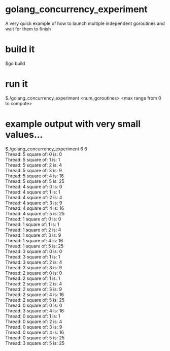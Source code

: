 # golang_concurrency_experiment
A very quick example of how to launch multiple independent goroutines and wait for them to finish

# build it
$go build

# run it
$./golang_concurrency_experiment <num_goroutines> <max range from 0 to compute>

# example output with very small values...
$./golang_concurrency_experiment 6 6\
Thread: 5  square of: 0 is: 0\
Thread: 5  square of: 1 is: 1\
Thread: 5  square of: 2 is: 4\
Thread: 5  square of: 3 is: 9\
Thread: 5  square of: 4 is: 16\
Thread: 5  square of: 5 is: 25\
Thread: 4  square of: 0 is: 0\
Thread: 4  square of: 1 is: 1\
Thread: 4  square of: 2 is: 4\
Thread: 4  square of: 3 is: 9\
Thread: 4  square of: 4 is: 16\
Thread: 4  square of: 5 is: 25\
Thread: 1  square of: 0 is: 0\
Thread: 1  square of: 1 is: 1\
Thread: 1  square of: 2 is: 4\
Thread: 1  square of: 3 is: 9\
Thread: 1  square of: 4 is: 16\
Thread: 1  square of: 5 is: 25\
Thread: 3  square of: 0 is: 0\
Thread: 3  square of: 1 is: 1\
Thread: 3  square of: 2 is: 4\
Thread: 3  square of: 3 is: 9\
Thread: 2  square of: 0 is: 0\
Thread: 2  square of: 1 is: 1\
Thread: 2  square of: 2 is: 4\
Thread: 2  square of: 3 is: 9\
Thread: 2  square of: 4 is: 16\
Thread: 2  square of: 5 is: 25\
Thread: 0  square of: 0 is: 0\
Thread: 3  square of: 4 is: 16\
Thread: 0  square of: 1 is: 1\
Thread: 0  square of: 2 is: 4\
Thread: 0  square of: 3 is: 9\
Thread: 0  square of: 4 is: 16\
Thread: 0  square of: 5 is: 25\
Thread: 3  square of: 5 is: 25
